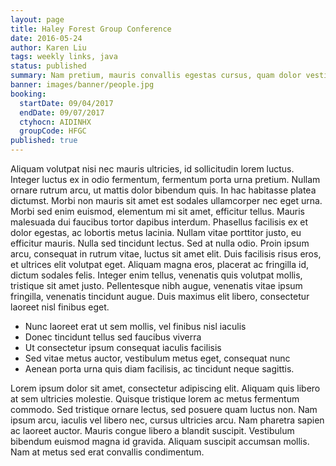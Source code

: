 ```yaml
---
layout: page
title: Haley Forest Group Conference
date: 2016-05-24
author: Karen Liu
tags: weekly links, java
status: published
summary: Nam pretium, mauris convallis egestas cursus, quam dolor vestibulum.
banner: images/banner/people.jpg
booking:
  startDate: 09/04/2017
  endDate: 09/07/2017
  ctyhocn: AIDINHX
  groupCode: HFGC
published: true
---
```

Aliquam volutpat nisi nec mauris ultricies, id sollicitudin lorem luctus. Integer luctus ex in odio fermentum, fermentum porta urna pretium. Nullam ornare rutrum arcu, ut mattis dolor bibendum quis. In hac habitasse platea dictumst. Morbi non mauris sit amet est sodales ullamcorper nec eget urna. Morbi sed enim euismod, elementum mi sit amet, efficitur tellus. Mauris malesuada dui faucibus tortor dapibus interdum. Phasellus facilisis ex et dolor egestas, ac lobortis metus lacinia.
Nullam vitae porttitor justo, eu efficitur mauris. Nulla sed tincidunt lectus. Sed at nulla odio. Proin ipsum arcu, consequat in rutrum vitae, luctus sit amet elit. Duis facilisis risus eros, et ultrices elit volutpat eget. Aliquam magna eros, placerat ac fringilla id, dictum sodales felis. Integer enim tellus, venenatis quis volutpat mollis, tristique sit amet justo. Pellentesque nibh augue, venenatis vitae ipsum fringilla, venenatis tincidunt augue. Duis maximus elit libero, consectetur laoreet nisl finibus eget.

* Nunc laoreet erat ut sem mollis, vel finibus nisl iaculis
* Donec tincidunt tellus sed faucibus viverra
* Ut consectetur ipsum consequat iaculis facilisis
* Sed vitae metus auctor, vestibulum metus eget, consequat nunc
* Aenean porta urna quis diam facilisis, ac tincidunt neque sagittis.

Lorem ipsum dolor sit amet, consectetur adipiscing elit. Aliquam quis libero at sem ultricies molestie. Quisque tristique lorem ac metus fermentum commodo. Sed tristique ornare lectus, sed posuere quam luctus non. Nam ipsum arcu, iaculis vel libero nec, cursus ultricies arcu. Nam pharetra sapien ac laoreet auctor. Mauris congue libero a blandit suscipit. Vestibulum bibendum euismod magna id gravida. Aliquam suscipit accumsan mollis. Nam at metus sed erat convallis condimentum.
